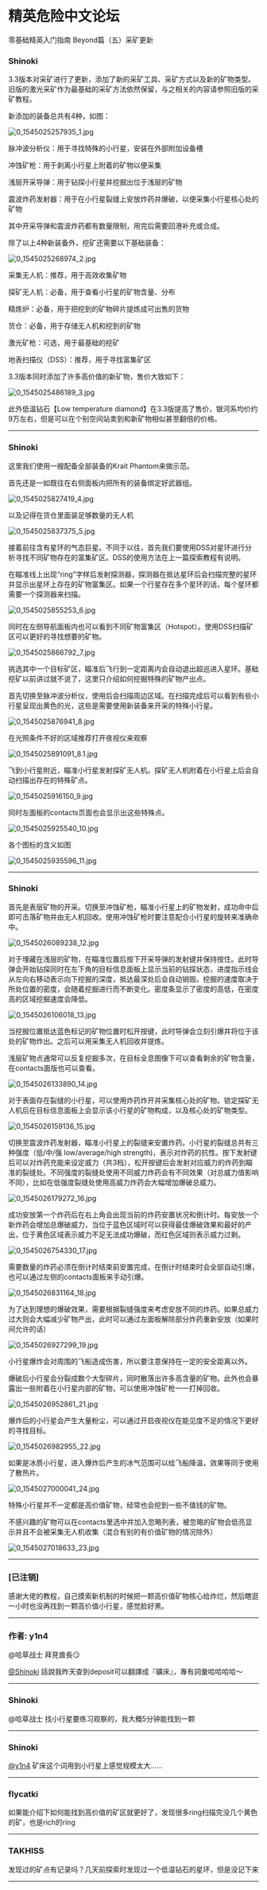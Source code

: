 




精英危险中文论坛
=========







 




零基础精英入门指南 Beyond篇（五）采矿更新





### Shinoki



3.3版本对采矿进行了更新，添加了新的采矿工具、采矿方式以及新的矿物类型。旧版的激光采矿作为最基础的采矿方法依然保留，与之相关的内容请参照旧版的采矿教程。


新添加的装备总共有4种，如图：   
  

![0_1545025257935_1.jpg](https://cdn.elitedanger.cn/FsVpg2A6w_Pzd7RJZDZudD6CYWlS.jpg)   
  

脉冲波分析仪：用于寻找特殊的小行星，安装在外部附加设备槽   
  

冲蚀矿枪：用于剥离小行星上附着的矿物以便采集   
  

浅层开采导弹：用于钻探小行星并挖掘出位于浅层的矿物   
  

震波炸药发射器：用于在小行星裂缝上安放炸药并爆破，以便采集小行星核心处的矿物


其中开采导弹和震波炸药都有数量限制，用完后需要回港补充或合成。


除了以上4种新装备外，挖矿还需要以下基础装备：   
  

![0_1545025268974_2.jpg](https://cdn.elitedanger.cn/FvJ5MfX-An9EJkmglrV21Z_znH6W.jpg)   
  

采集无人机：推荐，用于高效收集矿物   
  

探矿无人机：必备，用于查看小行星的矿物含量、分布   
  

精炼炉：必备，用于把挖到的矿物碎片提炼成可出售的货物   
  

货仓：必备，用于存储无人机和挖到的矿物   
  

激光矿枪：可选，用于最基础的挖矿   
  

地表扫描仪（DSS）：推荐，用于寻找富集矿区


3.3版本同时添加了许多高价值的新矿物，售价大致如下：   
  

![0_1545025486189_3.jpg](https://cdn.elitedanger.cn/Fj127V6uZ93W9YkS2zV4YJLIwPZG.jpg)   
  

此外低温钻石【Low temperature diamond】在3.3版提高了售价，银河系均价约9万左右，但是可以在个别空间站卖到和新矿物相似甚至翻倍的价格。






---



### Shinoki



这里我们使用一艘配备全部装备的Krait Phantom来做示范。   
  

首先还是一如既往在右侧面板内把所有的装备绑定好武器组。   
  

![0_1545025827419_4.jpg](https://cdn.elitedanger.cn/Fhc-P1t6qcNf98uG8SzNocqXpuuu.jpg)   
  

以及记得在货仓里面装足够数量的无人机   
  

![0_1545025837375_5.jpg](https://cdn.elitedanger.cn/FjknqWf9zTDDbm2SaxRTTrGKa9EU.jpg)   
  

接着前往含有星环的气态巨星。不同于以往，首先我们要使用DSS对星环进行分析寻找不同矿物存在的富集矿区。DSS的使用方法在上一篇探索教程有说明。   
  

在瞄准线上出现“ring”字样后发射探测器，探测器在抵达星环后会扫描完整的星环并显示出星环上存在的矿物富集区。如果一个行星存在多个星环的话，每个星环都需要一个探测器来扫描。   
  

![0_1545025855253_6.jpg](https://cdn.elitedanger.cn/FrZAnJuotLGupPIb3mVCFy4QKpy4.jpg)   
  

同时在左侧导航面板内也可以看到不同矿物富集区（Hotspot）。使用DSS扫描矿区可以更好的寻找想要的矿物。   
  

![0_1545025866792_7.jpg](https://cdn.elitedanger.cn/FmNW2GEHYD_D9wTxui91ji7vqg_n.jpg)   
  

挑选其中一个目标矿区，瞄准后飞行到一定距离内会自动退出超巡进入星环。基础挖矿以前讲过就不说了，这里只介绍如何挖掘特殊的矿物产出点。   
  

首先切换至脉冲波分析仪，使用后会扫描周边区域。在扫描完成后可以看到有些小行星呈现出黄色的光，这些是需要使用新装备来开采的特殊小行星。   
  

![0_1545025876941_8.jpg](https://cdn.elitedanger.cn/FmsZkfvvSyJpl-6idu4MnZYFiGFb.jpg)   
  

在光照条件不好的区域推荐打开夜视仪来观察   
  

![0_1545025891091_8.1.jpg](https://cdn.elitedanger.cn/FrFF-MkAg5L6lfE5hp-2VpgqOHsF.jpg)   
  

飞到小行星附近，瞄准小行星发射探矿无人机。探矿无人机附着在小行星上后会自动扫描出存在的特殊矿点。   
  

![0_1545025916150_9.jpg](https://cdn.elitedanger.cn/FuUXmSFmo37jXaYfCTfpfmJ8baN9.jpg)   
  

同时左面板的contacts页面也会显示出这些特殊点。   
  

![0_1545025925540_10.jpg](https://cdn.elitedanger.cn/FopuSeupJ7UeAn_cp4qmD1HPRJ5Q.jpg)   
  

各个图标的含义如图   
  

![0_1545025935596_11.jpg](https://cdn.elitedanger.cn/FillUB0meAJu7u-C3O_xkmN9Vfgd.jpg)






---



### Shinoki



首先是表层矿物的开采。切换至冲蚀矿枪，瞄准小行星上的矿物发射，成功命中后即可击落矿物并由无人机回收。使用冲蚀矿枪时要注意配合小行星的旋转来准确命中。   
  

![0_1545026089238_12.jpg](https://cdn.elitedanger.cn/Fq96hNEY3zaScwqw7ur8UmaySqZN.jpg)


对于埋藏在浅层的矿物，在瞄准位置后按下开采导弹的发射键并保持按住。此时导弹会开始钻探同时在左下角的目标信息面板上显示当前的钻探状态，进度指示线会从左向右移动表示向下挖掘的深度，抵达最深处后会自动销毁。挖掘的速度取决于所处位置的密度，会随着挖掘进行而不断变化。密度条显示了密度的高低，在密度高的区域挖掘速度会降低。   
  

![0_1545026106018_13.jpg](https://cdn.elitedanger.cn/FkuBN0Qd9xLEp5XL7cfwkWhCeHb4.jpg)   
  

当挖掘位置抵达蓝色标记的矿物位置时松开按键，此时导弹会立刻引爆并将位于该处的矿物炸出。之后可以用采集无人机回收并提炼。   
  

浅层矿物点通常可以反复挖掘多次，在目标全息图像下可以查看剩余的矿物含量，在contacts面版也可以查看。   
  

![0_1545026133890_14.jpg](https://cdn.elitedanger.cn/Fs-nyJ9Wlfyg2ZeJV71NYkq3kDKC.jpg)


对于表面存在裂缝的小行星，可以使用炸药炸开并采集核心处的矿物。锁定探矿无人机后在目标信息面板上会显示该小行星的矿物构成，以及核心处的矿物类型。   
  

![0_1545026159136_15.jpg](https://cdn.elitedanger.cn/FhwtBGdDw6DjcsKfK9B3sRwn0DCc.jpg)   
  

切换至震波炸药发射器，瞄准小行星上的裂缝来安置炸药。小行星的裂缝总共有三种强度（低/中/强 low/average/high strength)，表示对炸药的抗性。按下发射键后可以对炸药充能来设定威力（共3档），松开按键后会发射对应威力的炸药到瞄准的裂缝处。不同强度的裂缝处使用不同威力炸药会有不同效果（对总威力值影响不同），比如在低强度裂缝处使用高威力炸药会大幅增加爆破总威力。   
  

![0_1545026179272_16.jpg](https://cdn.elitedanger.cn/FsmmMUfnWOw-9wDPUAqU5p5i387E.jpg)   
  

成功安放第一个炸药后在右上角会出现当前的炸药安置状况和倒计时。每安放一个新炸药会增加总爆破威力，当位于蓝色区域时可以获得最佳爆破效果和最好的产出，位于黄色区域表示威力不足无法成功爆破，而红色区域则表示威力过剩。   
  

![0_1545026754330_17.jpg](https://cdn.elitedanger.cn/FhNeGbiybrIdicapqufVG0Jspqp4.jpg)   
  

需要数量的炸药必须在倒计时结束前安置完成，在倒计时结束时会全部自动引爆，也可以通过左侧的contacts面板来手动引爆。   
  

![0_1545026831164_18.jpg](https://cdn.elitedanger.cn/FpBkAj2BKUtWBbxMCWlk6Pp5QK3i.jpg)   
  

为了达到理想的爆破效果，需要根据裂缝强度来考虑安放不同的炸药。如果总威力过大则会大幅减少矿物产出，此时可以通过左面板解除部分炸药重新安放（如果时间允许的话）   
  

![0_1545026927299_19.jpg](https://cdn.elitedanger.cn/Fh0RwkN8nQqCwaUvbKAQsPzfmYhv.jpg)   
  

小行星爆炸会对周围的飞船造成伤害，所以要注意保持在一定的安全距离以外。   
  

爆破后小行星会分裂成数个大型碎片，同时散落出许多高含量的矿物。此外也会暴露出一些附着在小行星内部的矿物，可以使用冲蚀矿枪一一打掉回收。   
  

![0_1545026952861_21.jpg](https://cdn.elitedanger.cn/FsaFPYEPIRjufP0eAvpW60YettMZ.jpg)   
  

爆炸后的小行星会产生大量粉尘，可以通过开启夜视仪在能见度不足的情况下更好的寻找目标。   
  

![0_1545026982955_22.jpg](https://cdn.elitedanger.cn/FkuX4NcCvKf4Mxia4oPsjc5f1EN4.jpg)   
  

如果是冰质小行星，进入爆炸后产生的冰气范围可以给飞船降温，效果等同于使用了散热片。   
  

![0_1545027000041_24.jpg](https://cdn.elitedanger.cn/FtblVnxiD1oH8cHs9CAimik3TmzX.jpg)   
  

特殊小行星并不一定都是高价值矿物，经常也会挖到一些不值钱的矿物。   
  

不感兴趣的矿物可以在contacts里选中并加入忽略列表，被忽略的矿物会低亮显示并且不会被采集无人机收集（混合有别的有价值矿物的情况除外）   
  

![0_1545027018633_23.jpg](https://cdn.elitedanger.cn/FjeU3Ma8z4ehsNHQ6c2QgBpmA22o.jpg)






---



### [已注销]



感谢大佬的教程，自己摸索新机制的时候把一颗高价值矿物核心给炸烂，然后瞎逛一小时也没再找到一颗高价值小行星，感觉脸好黑。






---



### 作者: y1n4



@哈草战士 拜見酋長:smirk:   
  

[@Shinoki](http://127.0.0.1:4567/uid/6) 話說我昨天查到deposit可以翻譯成『礦床』，專有詞彙哈哈哈哈～






---



### Shinoki



@哈草战士 找小行星要练习观察的，我大概5分钟能找到一颗






---



### Shinoki



[@y1n4](http://127.0.0.1:4567/uid/4) 矿床这个词用到小行星上感觉规模太大……






---



### flycatki



如果能介绍下如何能找到高价值的矿区就更好了，发现很多ring扫描完没几个黄色的矿，也是rich的ring






---



### TAKHISS



发现过的矿点有记录吗？几天前探索时发现过一个低温钻石的星环，但是没记下来






---










